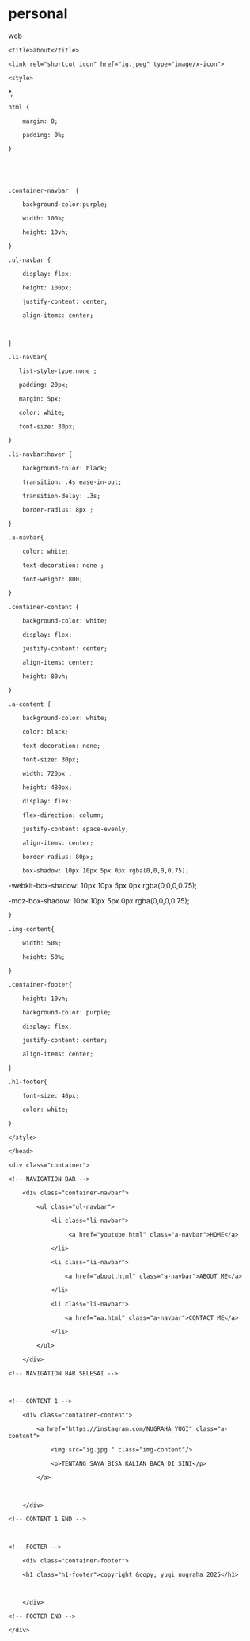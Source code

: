 # personal
web

<!DOCTYPE html>

<html lang="en">

<head>



    <title>about</title>

    <link rel="shortcut icon" href="ig.jpeg" type="image/x-icon">

    <style>

   *,

    html {

        margin: 0;

        padding: 0%;

    }

    

    

    .container-navbar  {

        background-color:purple;

        width: 100%;

        height: 10vh;

    }

    .ul-navbar {

        display: flex;

        height: 100px;

        justify-content: center;

        align-items: center;



    }

    .li-navbar{

       list-style-type:none ;

       padding: 20px;

       margin: 5px;

       color: white;

       font-size: 30px;

    }

    .li-navbar:hover {

        background-color: black;

        transition: .4s ease-in-out;

        transition-delay: .3s;

        border-radius: 8px ;

    }

    .a-navbar{

        color: white;

        text-decoration: none ;

        font-weight: 800;

    }

    .container-content {

        background-color: white;

        display: flex;

        justify-content: center;

        align-items: center;

        height: 80vh;

    }

    .a-content {

        background-color: white;

        color: black;

        text-decoration: none;

        font-size: 30px;

        width: 720px ;

        height: 480px;

        display: flex;

        flex-direction: column;

        justify-content: space-evenly;

        align-items: center;

        border-radius: 80px;

        box-shadow: 10px 10px 5px 0px rgba(0,0,0,0.75);

-webkit-box-shadow: 10px 10px 5px 0px rgba(0,0,0,0.75);

-moz-box-shadow: 10px 10px 5px 0px rgba(0,0,0,0.75);

    }

    .img-content{

        width: 50%;

        height: 50%;

    }

    .container-footer{

        height: 10vh;

        background-color: purple;

        display: flex;

        justify-content: center;

        align-items: center;

    }

    .h1-footer{

        font-size: 40px;

        color: white;

    }

    </style>

    </head>

</head>

<body>

    <div class="container">

    <!-- NAVIGATION BAR -->

        <div class="container-navbar">

            <ul class="ul-navbar">

                <li class="li-navbar">

                     <a href="youtube.html" class="a-navbar">HOME</a>

                </li>

                <li class="li-navbar">

                    <a href="about.html" class="a-navbar">ABOUT ME</a>

                </li>

                <li class="li-navbar"> 

                    <a href="wa.html" class="a-navbar">CONTACT ME</a>

                </li>

            </ul>

        </div>

    <!-- NAVIGATION BAR SELESAI -->



    <!-- CONTENT 1 -->

        <div class="container-content">

            <a href="https://instagram.com/NUGRAHA_YUGI" class="a-content">  

                <img src="ig.jpg " class="img-content"/>

                <p>TENTANG SAYA BISA KALIAN BACA DI SINI</p>

            </a>

         

        </div>

    <!-- CONTENT 1 END -->



    <!-- FOOTER -->

        <div class="container-footer"> 

        <h1 class="h1-footer">copyright &copy; yugi_nugraha 2025</h1>

    

        </div>

    <!-- FOOTER END -->

    </div>

     
